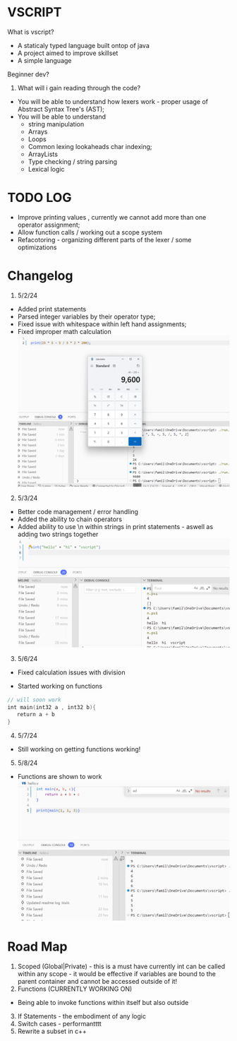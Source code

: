 # VSCRIPT


What is vscript?
- A staticaly typed language built ontop of java
- A project aimed to improve skillset
- A simple language


Beginner dev?

1. What will i gain reading through the code?
 - You will be able to understand how lexers work - proper usage of Abstract Syntax Tree's (AST);
 - You will be able to understand 
    - string manipulation 
    - Arrays
    - Loops
    - Common lexing lookaheads char indexing;
    - ArrayLists
    - Type checking / string parsing
    - Lexical logic


# TODO LOG
-  Improve printing values , currently we cannot add more than one operator assignment;
-  Allow function calls  / working out a scope system
-  Refacotoring - organizing different parts of the lexer / some optimizations  
# Changelog

1. 5/2/24 
 - Added print statements 
 - Parsed integer variables by their operator type; 
 - Fixed issue with whitespace within left hand assignments;  
 - Fixed improper math calculation
  ![alt text](screenshots/image-1.png)

2. 5/3/24 
 - Better code management / error handling 
 - Added the ability to chain operators
 - Added ability to use \n within strings in print statements - aswell as adding two strings together
 ![alt text](screenshots/image2.png)
3. 5/6/24  
 - Fixed calculation issues with division

 - Started working on functions
 ```v
 // will soon work
 int main(int32 a , int32 b){
    return a + b
 }
 ```
 4. 5/7/24
  - Still working on getting functions working!

 5. 5/8/24
  - Functions are shown to work
  ![Functions Working](screenshots/image.png)
 


# Road Map
1. Scoped (Global|Private) - this is a must have currently int can be called within any scope - it would be effective if variables are bound to the parent container and cannot be accessed outside of it! 
2. Functions (CURRENTLY WORKING ON)
 - Being able to invoke functions within itself but also outside 
3. If Statements - the embodiment of any logic 
4. Switch cases - performantttt
5. Rewrite a subset in c++ 